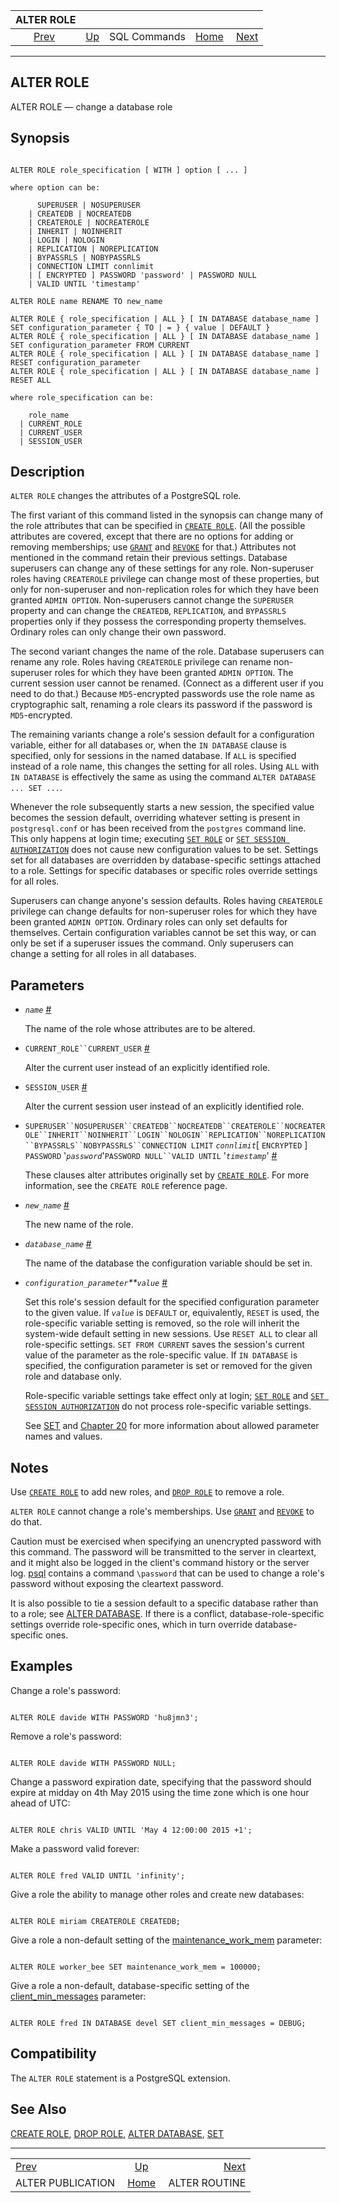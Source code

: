 <!--?xml version="1.0" encoding="UTF-8" standalone="no"?-->

|                       ALTER ROLE                       |                                        |              |                                                       |                                                |
| :----------------------------------------------------: | :------------------------------------- | :----------: | ----------------------------------------------------: | ---------------------------------------------: |
| [Prev](sql-alterpublication.html "ALTER PUBLICATION")  | [Up](sql-commands.html "SQL Commands") | SQL Commands | [Home](index.html "PostgreSQL 17devel Documentation") |  [Next](sql-alterroutine.html "ALTER ROUTINE") |

***

[]()

## ALTER ROLE

ALTER ROLE — change a database role

## Synopsis

```

ALTER ROLE role_specification [ WITH ] option [ ... ]

where option can be:

      SUPERUSER | NOSUPERUSER
    | CREATEDB | NOCREATEDB
    | CREATEROLE | NOCREATEROLE
    | INHERIT | NOINHERIT
    | LOGIN | NOLOGIN
    | REPLICATION | NOREPLICATION
    | BYPASSRLS | NOBYPASSRLS
    | CONNECTION LIMIT connlimit
    | [ ENCRYPTED ] PASSWORD 'password' | PASSWORD NULL
    | VALID UNTIL 'timestamp'

ALTER ROLE name RENAME TO new_name

ALTER ROLE { role_specification | ALL } [ IN DATABASE database_name ] SET configuration_parameter { TO | = } { value | DEFAULT }
ALTER ROLE { role_specification | ALL } [ IN DATABASE database_name ] SET configuration_parameter FROM CURRENT
ALTER ROLE { role_specification | ALL } [ IN DATABASE database_name ] RESET configuration_parameter
ALTER ROLE { role_specification | ALL } [ IN DATABASE database_name ] RESET ALL

where role_specification can be:

    role_name
  | CURRENT_ROLE
  | CURRENT_USER
  | SESSION_USER
```

## Description

`ALTER ROLE` changes the attributes of a PostgreSQL role.

The first variant of this command listed in the synopsis can change many of the role attributes that can be specified in [`CREATE ROLE`](sql-createrole.html "CREATE ROLE"). (All the possible attributes are covered, except that there are no options for adding or removing memberships; use [`GRANT`](sql-grant.html "GRANT") and [`REVOKE`](sql-revoke.html "REVOKE") for that.) Attributes not mentioned in the command retain their previous settings. Database superusers can change any of these settings for any role. Non-superuser roles having `CREATEROLE` privilege can change most of these properties, but only for non-superuser and non-replication roles for which they have been granted `ADMIN OPTION`. Non-superusers cannot change the `SUPERUSER` property and can change the `CREATEDB`, `REPLICATION`, and `BYPASSRLS` properties only if they possess the corresponding property themselves. Ordinary roles can only change their own password.

The second variant changes the name of the role. Database superusers can rename any role. Roles having `CREATEROLE` privilege can rename non-superuser roles for which they have been granted `ADMIN OPTION`. The current session user cannot be renamed. (Connect as a different user if you need to do that.) Because `MD5`-encrypted passwords use the role name as cryptographic salt, renaming a role clears its password if the password is `MD5`-encrypted.

The remaining variants change a role's session default for a configuration variable, either for all databases or, when the `IN DATABASE` clause is specified, only for sessions in the named database. If `ALL` is specified instead of a role name, this changes the setting for all roles. Using `ALL` with `IN DATABASE` is effectively the same as using the command `ALTER DATABASE ... SET ...`.

Whenever the role subsequently starts a new session, the specified value becomes the session default, overriding whatever setting is present in `postgresql.conf` or has been received from the `postgres` command line. This only happens at login time; executing [`SET ROLE`](sql-set-role.html "SET ROLE") or [`SET SESSION AUTHORIZATION`](sql-set-session-authorization.html "SET SESSION AUTHORIZATION") does not cause new configuration values to be set. Settings set for all databases are overridden by database-specific settings attached to a role. Settings for specific databases or specific roles override settings for all roles.

Superusers can change anyone's session defaults. Roles having `CREATEROLE` privilege can change defaults for non-superuser roles for which they have been granted `ADMIN OPTION`. Ordinary roles can only set defaults for themselves. Certain configuration variables cannot be set this way, or can only be set if a superuser issues the command. Only superusers can change a setting for all roles in all databases.

## Parameters

*   *`name`* [#](#SQL-ALTERROLE-PARAMS-NAME)

    The name of the role whose attributes are to be altered.

*   `CURRENT_ROLE``CURRENT_USER` [#](#SQL-ALTERROLE-PARAMS-CURRENT-ROLE)

    Alter the current user instead of an explicitly identified role.

*   `SESSION_USER` [#](#SQL-ALTERROLE-PARAMS-SESSION-USER)

    Alter the current session user instead of an explicitly identified role.

*   `SUPERUSER``NOSUPERUSER``CREATEDB``NOCREATEDB``CREATEROLE``NOCREATEROLE``INHERIT``NOINHERIT``LOGIN``NOLOGIN``REPLICATION``NOREPLICATION``BYPASSRLS``NOBYPASSRLS``CONNECTION LIMIT` *`connlimit`*\[ `ENCRYPTED` ] `PASSWORD` '*`password`*'`PASSWORD NULL``VALID UNTIL` '*`timestamp`*' [#](#SQL-ALTERROLE-PARAMS-SUPERUSER)

    These clauses alter attributes originally set by [`CREATE ROLE`](sql-createrole.html "CREATE ROLE"). For more information, see the `CREATE ROLE` reference page.

*   *`new_name`* [#](#SQL-ALTERROLE-PARAMS-NEW-NAME)

    The new name of the role.

*   *`database_name`* [#](#SQL-ALTERROLE-PARAMS-DATABASE-NAME)

    The name of the database the configuration variable should be set in.

*   *`configuration_parameter`**`value`* [#](#SQL-ALTERROLE-PARAMS-CONFIGURATION-PARAMETER)

    Set this role's session default for the specified configuration parameter to the given value. If *`value`* is `DEFAULT` or, equivalently, `RESET` is used, the role-specific variable setting is removed, so the role will inherit the system-wide default setting in new sessions. Use `RESET ALL` to clear all role-specific settings. `SET FROM CURRENT` saves the session's current value of the parameter as the role-specific value. If `IN DATABASE` is specified, the configuration parameter is set or removed for the given role and database only.

    Role-specific variable settings take effect only at login; [`SET ROLE`](sql-set-role.html "SET ROLE") and [`SET SESSION AUTHORIZATION`](sql-set-session-authorization.html "SET SESSION AUTHORIZATION") do not process role-specific variable settings.

    See [SET](sql-set.html "SET") and [Chapter 20](runtime-config.html "Chapter 20. Server Configuration") for more information about allowed parameter names and values.

## Notes

Use [`CREATE ROLE`](sql-createrole.html "CREATE ROLE") to add new roles, and [`DROP ROLE`](sql-droprole.html "DROP ROLE") to remove a role.

`ALTER ROLE` cannot change a role's memberships. Use [`GRANT`](sql-grant.html "GRANT") and [`REVOKE`](sql-revoke.html "REVOKE") to do that.

Caution must be exercised when specifying an unencrypted password with this command. The password will be transmitted to the server in cleartext, and it might also be logged in the client's command history or the server log. [psql](app-psql.html "psql") contains a command `\password` that can be used to change a role's password without exposing the cleartext password.

It is also possible to tie a session default to a specific database rather than to a role; see [ALTER DATABASE](sql-alterdatabase.html "ALTER DATABASE"). If there is a conflict, database-role-specific settings override role-specific ones, which in turn override database-specific ones.

## Examples

Change a role's password:

```

ALTER ROLE davide WITH PASSWORD 'hu8jmn3';
```

Remove a role's password:

```

ALTER ROLE davide WITH PASSWORD NULL;
```

Change a password expiration date, specifying that the password should expire at midday on 4th May 2015 using the time zone which is one hour ahead of UTC:

```

ALTER ROLE chris VALID UNTIL 'May 4 12:00:00 2015 +1';
```

Make a password valid forever:

```

ALTER ROLE fred VALID UNTIL 'infinity';
```

Give a role the ability to manage other roles and create new databases:

```

ALTER ROLE miriam CREATEROLE CREATEDB;
```

Give a role a non-default setting of the [maintenance\_work\_mem](runtime-config-resource.html#GUC-MAINTENANCE-WORK-MEM) parameter:

```

ALTER ROLE worker_bee SET maintenance_work_mem = 100000;
```

Give a role a non-default, database-specific setting of the [client\_min\_messages](runtime-config-client.html#GUC-CLIENT-MIN-MESSAGES) parameter:

```

ALTER ROLE fred IN DATABASE devel SET client_min_messages = DEBUG;
```

## Compatibility

The `ALTER ROLE` statement is a PostgreSQL extension.

## See Also

[CREATE ROLE](sql-createrole.html "CREATE ROLE"), [DROP ROLE](sql-droprole.html "DROP ROLE"), [ALTER DATABASE](sql-alterdatabase.html "ALTER DATABASE"), [SET](sql-set.html "SET")

***

|                                                        |                                                       |                                                |
| :----------------------------------------------------- | :---------------------------------------------------: | ---------------------------------------------: |
| [Prev](sql-alterpublication.html "ALTER PUBLICATION")  |         [Up](sql-commands.html "SQL Commands")        |  [Next](sql-alterroutine.html "ALTER ROUTINE") |
| ALTER PUBLICATION                                      | [Home](index.html "PostgreSQL 17devel Documentation") |                                  ALTER ROUTINE |
